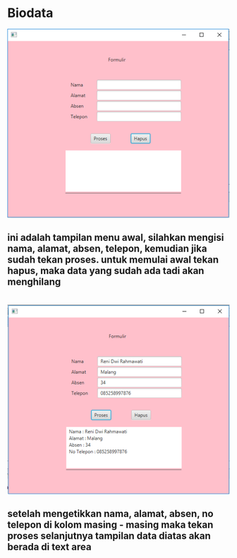 # Biodata
![alt text](src/Coba/menuawal.PNG)
## ini adalah tampilan menu awal, silahkan mengisi nama, alamat, absen, telepon, kemudian jika sudah tekan proses. untuk memulai awal tekan hapus, maka data yang sudah ada tadi akan menghilang
#
![alt text](src/Coba/Proses.PNG)
## setelah mengetikkan nama, alamat, absen, no telepon di kolom masing - masing maka tekan proses selanjutnya tampilan data diatas akan berada di text area
#
